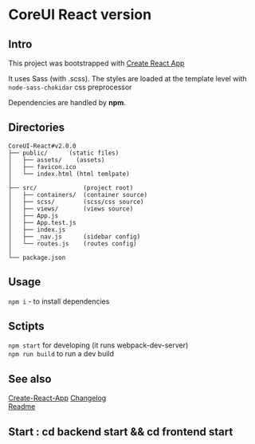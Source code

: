 # CoreUI React version

## Intro 
This project was bootstrapped with [Create React App](https://github.com/facebook/create-react-app)

It uses Sass (with .scss). The styles are loaded at the template level with `node-sass-chokidar` css preprocessor

Dependencies are handled by **npm**.

## Directories
```
CoreUI-React#v2.0.0
├── public/      (static files)
│   ├── assets/    (assets)
│   ├── favicon.ico  
│   └── index.html (html temlpate)
│
├── src/             (project root)
│   ├── containers/  (container source)
│   ├── scss/        (scss/css source)
│   ├── views/       (views source)
│   ├── App.js
│   ├── App.test.js
│   ├── index.js
│   ├── _nav.js      (sidebar config)
│   └── routes.js    (routes config)
│
└── package.json
```

## Usage
`npm i` - to install dependencies

## Sctipts 
`npm start` for developing (it runs webpack-dev-server)  
`npm run build` to run a dev build  

## See also
[Create-React-App](CRA.md)
[Changelog](./CHANGELOG.md)  
[Readme](./README.md)


## Start : cd backend start && cd frontend start
